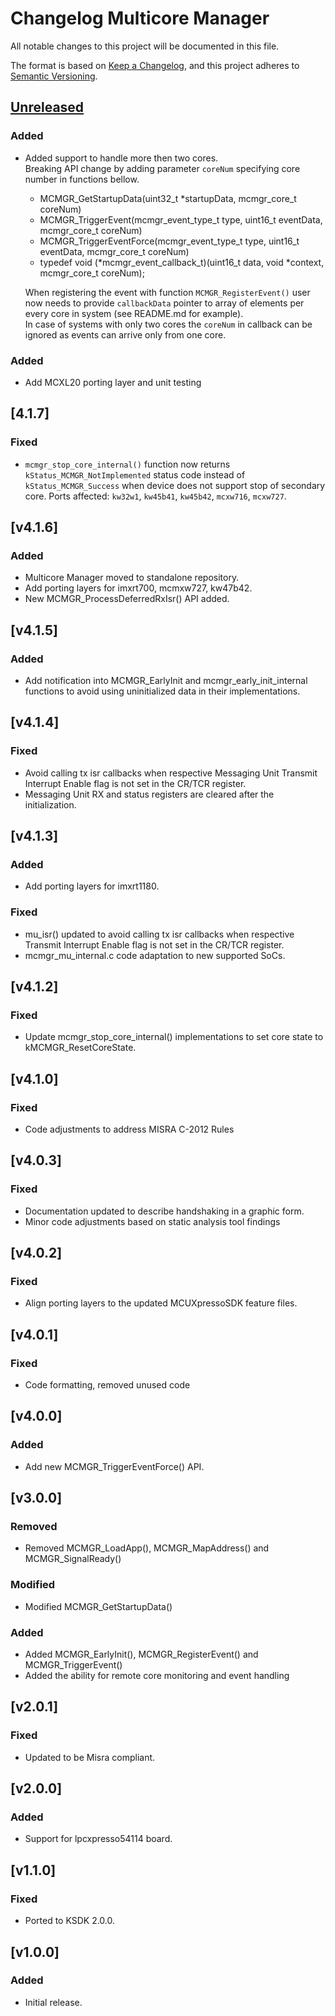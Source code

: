 # Changelog Multicore Manager

All notable changes to this project will be documented in this file.

The format is based on [Keep a Changelog](https://keepachangelog.com/en/1.1.0/),
and this project adheres to [Semantic Versioning](https://semver.org/spec/v2.0.0.html).

## [Unreleased][Unreleased]

### Added

- Added support to handle more then two cores.  
  Breaking API change by adding parameter `coreNum` specifying core number in functions bellow.
  * MCMGR_GetStartupData(uint32_t *startupData, mcmgr_core_t coreNum)
  * MCMGR_TriggerEvent(mcmgr_event_type_t type, uint16_t eventData, mcmgr_core_t coreNum)
  * MCMGR_TriggerEventForce(mcmgr_event_type_t type, uint16_t eventData, mcmgr_core_t coreNum)
  * typedef void (*mcmgr_event_callback_t)(uint16_t data, void *context, mcmgr_core_t coreNum);
    
  When registering the event with function `MCMGR_RegisterEvent()` user now needs to
  provide `callbackData` pointer to array of elements per every core in system (see README.md for example).  
  In case of systems with only two cores the `coreNum` in callback can be ignored as events can arrive only from one core.

### Added

- Add MCXL20 porting layer and unit testing

## [4.1.7]

### Fixed

- `mcmgr_stop_core_internal()` function now returns `kStatus_MCMGR_NotImplemented` status code instead
  of `kStatus_MCMGR_Success` when device does not support stop of secondary core.
  Ports affected: `kw32w1`, `kw45b41`, `kw45b42`, `mcxw716`, `mcxw727`.

## [v4.1.6]

### Added

- Multicore Manager moved to standalone repository.
- Add porting layers for imxrt700, mcmxw727, kw47b42.
- New MCMGR_ProcessDeferredRxIsr() API added.

## [v4.1.5]

### Added

- Add notification into MCMGR_EarlyInit and mcmgr_early_init_internal functions to avoid using uninitialized data in their implementations.

## [v4.1.4]

### Fixed

- Avoid calling tx isr callbacks when respective Messaging Unit Transmit Interrupt Enable flag is not set in the CR/TCR register.
- Messaging Unit RX and status registers are cleared after the initialization.

## [v4.1.3]

### Added

- Add porting layers for imxrt1180.

### Fixed

- mu_isr() updated to avoid calling tx isr callbacks when respective Transmit Interrupt Enable flag is not set in the CR/TCR register.
- mcmgr_mu_internal.c code adaptation to new supported SoCs.

## [v4.1.2]

### Fixed

- Update mcmgr_stop_core_internal() implementations to set core state to kMCMGR_ResetCoreState.

## [v4.1.0]

### Fixed

- Code adjustments to address MISRA C-2012 Rules

## [v4.0.3]

### Fixed

- Documentation updated to describe handshaking in a graphic form.
- Minor code adjustments based on static analysis tool findings

## [v4.0.2]

### Fixed

- Align porting layers to the updated MCUXpressoSDK feature files.

## [v4.0.1]

### Fixed

- Code formatting, removed unused code

## [v4.0.0]

### Added

- Add new MCMGR_TriggerEventForce() API.

## [v3.0.0]

### Removed

- Removed MCMGR_LoadApp(), MCMGR_MapAddress() and MCMGR_SignalReady()

### Modified

- Modified MCMGR_GetStartupData()

### Added

- Added MCMGR_EarlyInit(), MCMGR_RegisterEvent() and MCMGR_TriggerEvent()
- Added the ability for remote core monitoring and event handling

## [v2.0.1]

### Fixed

- Updated to be Misra compliant.

## [v2.0.0]

### Added

- Support for lpcxpresso54114 board.

## [v1.1.0]

### Fixed

- Ported to KSDK 2.0.0.

## [v1.0.0]

### Added

- Initial release.

[unreleased]: https://github.com/nxp-mcuxpresso/mcmgr
